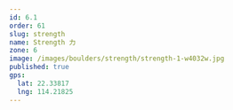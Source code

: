 ```yaml
---
id: 6.1
order: 61
slug: strength
name: Strength 力
zone: 6
image: /images/boulders/strength/strength-1-w4032w.jpg
published: true
gps:
  lat: 22.33817
  lng: 114.21825
---
```

